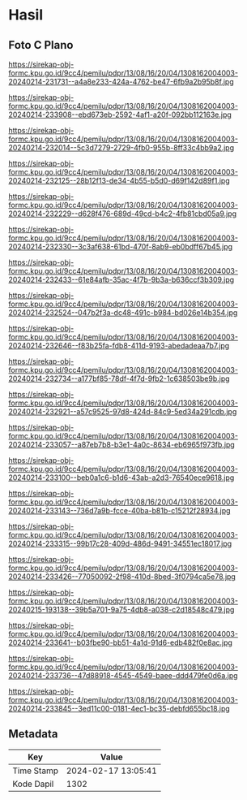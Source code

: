 # Hasil

## Foto C Plano

https://sirekap-obj-formc.kpu.go.id/9cc4/pemilu/pdpr/13/08/16/20/04/1308162004003-20240214-231731--a4a8e233-424a-4762-be47-6fb9a2b95b8f.jpg

https://sirekap-obj-formc.kpu.go.id/9cc4/pemilu/pdpr/13/08/16/20/04/1308162004003-20240214-233908--ebd673eb-2592-4af1-a20f-092bb112163e.jpg

https://sirekap-obj-formc.kpu.go.id/9cc4/pemilu/pdpr/13/08/16/20/04/1308162004003-20240214-232014--5c3d7279-2729-4fb0-955b-8ff33c4bb9a2.jpg

https://sirekap-obj-formc.kpu.go.id/9cc4/pemilu/pdpr/13/08/16/20/04/1308162004003-20240214-232125--28b12f13-de34-4b55-b5d0-d69f142d89f1.jpg

https://sirekap-obj-formc.kpu.go.id/9cc4/pemilu/pdpr/13/08/16/20/04/1308162004003-20240214-232229--d628f476-689d-49cd-b4c2-4fb81cbd05a9.jpg

https://sirekap-obj-formc.kpu.go.id/9cc4/pemilu/pdpr/13/08/16/20/04/1308162004003-20240214-232330--3c3af638-61bd-470f-8ab9-eb0bdff67b45.jpg

https://sirekap-obj-formc.kpu.go.id/9cc4/pemilu/pdpr/13/08/16/20/04/1308162004003-20240214-232433--61e84afb-35ac-4f7b-9b3a-b636ccf3b309.jpg

https://sirekap-obj-formc.kpu.go.id/9cc4/pemilu/pdpr/13/08/16/20/04/1308162004003-20240214-232524--047b2f3a-dc48-491c-b984-bd026e14b354.jpg

https://sirekap-obj-formc.kpu.go.id/9cc4/pemilu/pdpr/13/08/16/20/04/1308162004003-20240214-232646--f83b25fa-fdb8-411d-9193-abedadeaa7b7.jpg

https://sirekap-obj-formc.kpu.go.id/9cc4/pemilu/pdpr/13/08/16/20/04/1308162004003-20240214-232734--a177bf85-78df-4f7d-9fb2-1c638503be9b.jpg

https://sirekap-obj-formc.kpu.go.id/9cc4/pemilu/pdpr/13/08/16/20/04/1308162004003-20240214-232921--a57c9525-97d8-424d-84c9-5ed34a291cdb.jpg

https://sirekap-obj-formc.kpu.go.id/9cc4/pemilu/pdpr/13/08/16/20/04/1308162004003-20240214-233057--a87eb7b8-b3e1-4a0c-8634-eb6965f973fb.jpg

https://sirekap-obj-formc.kpu.go.id/9cc4/pemilu/pdpr/13/08/16/20/04/1308162004003-20240214-233100--beb0a1c6-b1d6-43ab-a2d3-76540ece9618.jpg

https://sirekap-obj-formc.kpu.go.id/9cc4/pemilu/pdpr/13/08/16/20/04/1308162004003-20240214-233143--736d7a9b-fcce-40ba-b81b-c15212f28934.jpg

https://sirekap-obj-formc.kpu.go.id/9cc4/pemilu/pdpr/13/08/16/20/04/1308162004003-20240214-233315--99b17c28-409d-486d-9491-34551ec18017.jpg

https://sirekap-obj-formc.kpu.go.id/9cc4/pemilu/pdpr/13/08/16/20/04/1308162004003-20240214-233426--77050092-2f98-410d-8bed-3f0794ca5e78.jpg

https://sirekap-obj-formc.kpu.go.id/9cc4/pemilu/pdpr/13/08/16/20/04/1308162004003-20240215-193138--39b5a701-9a75-4db8-a038-c2d18548c479.jpg

https://sirekap-obj-formc.kpu.go.id/9cc4/pemilu/pdpr/13/08/16/20/04/1308162004003-20240214-233641--b03fbe90-bb51-4a1d-91d6-edb482f0e8ac.jpg

https://sirekap-obj-formc.kpu.go.id/9cc4/pemilu/pdpr/13/08/16/20/04/1308162004003-20240214-233736--47d88918-4545-4549-baee-ddd479fe0d6a.jpg

https://sirekap-obj-formc.kpu.go.id/9cc4/pemilu/pdpr/13/08/16/20/04/1308162004003-20240214-233845--3ed11c00-0181-4ec1-bc35-debfd655bc18.jpg


## Metadata

| Key        | Value               |
| ---------- | ------------------- |
| Time Stamp | 2024-02-17 13:05:41 |
| Kode Dapil | 1302                |



